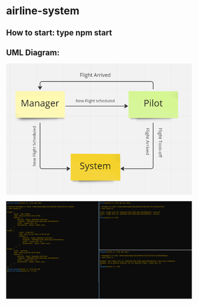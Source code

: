 # airline-system

## How to start: type npm start


## UML Diagram:

![UML Diagram](./images/UML-Diagram.PNG)

![Full Airline System](./images/full_airline_system.PNG)